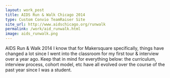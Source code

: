 ```yaml
---
layout: work_post
title: AIDS Run & Walk Chicago 2014
type: Custom Convio TeamRaiser Site
site_url: http://www.aidschicago.org/runwalk
permalink: /work/aid_runwalk.html
image: aids_runwalk.png
---
```


AIDS Run & Walk 2014
I know that for Makersquare specifically, things have changed a lot since I went into the classroom for my first tour & interview over a year ago. Keep that in mind for everything below: the curriculum, interview process, cohort model, etc have all evolved over the course of the past year since I was a student.

